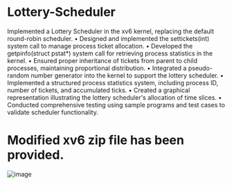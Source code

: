 # Lottery-Scheduler

 Implemented a Lottery Scheduler in the xv6 kernel, replacing the default round-robin scheduler.
• Designed and implemented the settickets(int) system call to manage process ticket allocation.
• Developed the getpinfo(struct pstat*) system call for retrieving process statistics in the kernel.
• Ensured proper inheritance of tickets from parent to child processes, maintaining proportional distribution.
• Integrated a pseudo-random number generator into the kernel to support the lottery scheduler.
• Implemented a structured process statistics system, including process ID, number of tickets, and accumulated ticks.
• Created a graphical representation illustrating the lottery scheduler's allocation of time slices.
• Conducted comprehensive testing using sample programs and test cases to validate scheduler functionality.


# Modified xv6 zip file has been provided.

![image](https://github.com/Asim4513/Lottery-Scheduler/assets/85984423/96c5973c-36e3-469a-bb89-f4ddf7979b96)

